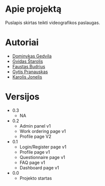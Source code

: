 # Apie projektą

Puslapis skirtas teikti videografikos paslaugas.

# Autoriai

+ [Dominykas Gedvila](https://github.com/gedvilad)
+ [Gvidas Štarolis](https://github.com/nobodiis)
+ [Faustas Budrius](https://github.com/Makleris73)
+ [Gytis Pranauskas](https://github.com/GytisPra)
+ [Karolis Jonelis](https://github.com/K4R0L15)

# Versijos
* 0.3
    * NA
* 0.2
    * Admin panel v1
    * Work ordering page v1
    * Profile page V2
* 0.1
    * Login/Register page v1
    * Profile page v1
    * Questionnaire page v1
    * FAQ page v1
    * Dashboard page v1
* 0.0
    * Projekto startas
